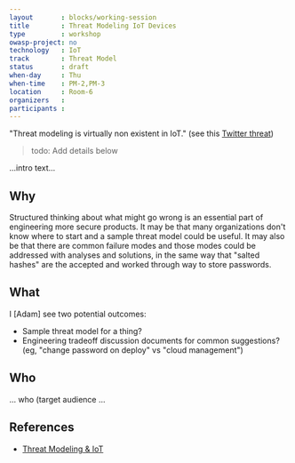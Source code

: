 ```yaml
---
layout       : blocks/working-session
title        : Threat Modeling IoT Devices
type         : workshop
owasp-project: no
technology   : IoT
track        : Threat Model
status       : draft
when-day     : Thu
when-time    : PM-2,PM-3
location     : Room-6
organizers   :
participants :
---
```


"Threat modeling is virtually non existent in IoT." (see this [Twitter threat](https://twitter.com/cybergibbons/status/858746049523052544))

> todo: Add details below

...intro text...

## Why

Structured thinking about what might go wrong is an essential part of engineering more secure products.  It may be that many organizations don't know where to start and a sample threat model could be useful.  It may also be that there are common failure modes and those modes could be addressed with analyses and solutions, in the same way that "salted hashes" are the accepted and worked through way to store passwords.

## What

I [Adam] see two potential outcomes:

* Sample threat model for a thing?
* Engineering tradeoff discussion documents for common suggestions? (eg, "change password on deploy" vs "cloud management")

## Who

... who (target audience ...

## References

- [Threat Modeling & IoT](https://adam.shostack.org/blog/2017/05/threat-modeling-iot/)
